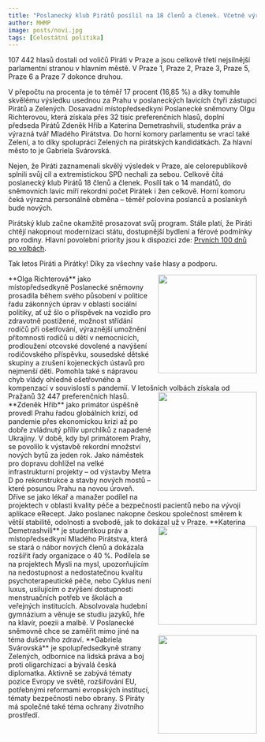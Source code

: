 ```yaml
---
title: "Poslanecký klub Pirátů posílil na 18 členů a členek. Včetně výrazných pražských tváří"
author: MHMP
image: posts/novi.jpg
tags: [Celostátní politika]
---
```


107 442 hlasů dostali od voličů Piráti v Praze a jsou celkově třetí nejsilnější parlamentní stranou v hlavním městě. V Praze 1, Praze 2, Praze 3, Praze 5, Praze 6 a Praze 7 dokonce druhou.

V přepočtu na procenta je to téměř 17 procent (16,85 %) a díky tomuhle skvělému výsledku usednou za Prahu v poslaneckých lavicích čtyři zástupci Pirátů a Zelených. Dosavadní místopředsedkyni Poslanecké sněmovny Olgu Richterovou, která získala přes 32 tisíc preferenčních hlasů, doplní předseda Pirátů Zdeněk Hřib a Katerina Demetrashvili, studentka práv a výrazná tvář Mladého Pirátstva. Do horní komory parlamentu se vrací také Zelení, a to díky spolupráci Zelených na pirátských kandidátkách. Za hlavní město to je Gabriela Svárovská.

Nejen, že Piráti zaznamenali skvělý výsledek v Praze, ale celorepublikově splnili svůj cíl a extremistickou SPD nechali za sebou. Celkově čítá poslanecký klub Pirátů 18 členů a členek. Posílí tak o 14 mandátů, do sněmovních lavic míří rekordní počet Pirátek i žen celkově. Horní komoru čeká výrazná personálně obměna – téměř polovina poslanců a poslankyň bude nových.


Pirátský klub začne okamžitě prosazovat svůj program. Stále platí, že Piráti chtějí nakopnout modernizaci státu, dostupnější bydlení a férové podmínky pro rodiny. Hlavní povolební priority jsou k dispozici zde: [Prvních 100 dnů po volbách](https://nakopnemeto.pirati.cz/piratsky-plan-prvnich-100-dnu-po-volbach/).  

Tak letos Piráti a Pirátky! Díky za všechny vaše hlasy a podporu. 

<img src="https://a.pirati.cz/praha/img/people/richterova-m.jpg" style="float: right; margin: 0 0 1em 1em; width: 200px;">
**Olga Richterová** jako místopředsedkyně Poslanecké sněmovny prosadila během svého působení v politice řadu zákonných úprav v oblasti sociální politiky, ať už šlo o příspěvek na vozidlo pro zdravotně postižené, možnost střídání rodičů při ošetřování, výraznější umožnění přítomnosti rodičů u dětí v nemocnicích, prodloužení otcovské dovolené a navýšení rodičovského příspěvku, sousedské dětské skupiny a zrušení kojeneckých ústavů pro nejmenší děti. Pomohla také s nápravou chyb vlády ohledně ošetřovného a kompenzací v souvislosti s pandemií. V letošních volbách získala od Pražanů 32 447 preferenčních hlasů. 

<img src="https://a.pirati.cz/praha/img/people/hrib-m.jpg" style="float: right; margin: 0 0 1em 1em; width: 200px;">
**Zdeněk Hřib** jako primátor úspěšně provedl Prahu řadou globálních krizí, od pandemie přes ekonomickou krizi až po dobře zvládnutý příliv uprchlíků z napadené Ukrajiny. V době, kdy byl primátorem Prahy, se povolilo k výstavbě rekordní množství nových bytů za jeden rok. Jako náměstek pro dopravu dohlížel na velké infrastrukturní projekty – od výstavby Metra D po rekonstrukce a stavby nových mostů – které posunou Prahu na novou úroveň. Dříve se jako lékař a manažer podílel na projektech v oblasti kvality péče a bezpečnosti pacientů nebo na vývoji aplikace eRecept. Jako poslanec nakopne českou společnost směrem k větší stabilitě, odolnosti a svobodě, jak to dokázal už v Praze.

<img src="https://a.pirati.cz/praha/img/people/demetrashvili-m.jpg" style="float: right; margin: 0 0 1em 1em; width: 200px;">
**Katerina Demetrashvili** je studentkou práv a místopředsedkyní Mladého Pirátstva, která se stará o nábor nových členů a dokázala rozšířit řady organizace o 40 %. Podílela se na projektech Mysli na mysl, upozorňujícím na nedostupnost a nedostatečnou kvalitu psychoterapeutické péče, nebo Cyklus není luxus, usilujícím o zvýšení dostupnosti menstruačních potřeb ve školách a veřejných institucích. Absolvovala hudební gymnázium a věnuje se studiu jazyků, hře na klavír, poezii a malbě. V Poslanecké sněmovně chce se zaměřit mimo jiné na téma duševního zdraví. 

<img src="https://a.pirati.cz/praha/img/people/svarovska-m.jpg" style="float: right; margin: 0 0 1em 1em; width: 200px;">
**Gabriela Svárovská** je spolupředsedkyně strany Zelených, odbornice na lidská práva a boj proti oligarchizaci a bývalá česká diplomatka. Aktivně se zabývá tématy pozice Evropy ve světě, rozšiřování EU, potřebnými reformami evropských institucí, tématy bezpečnosti nebo obrany. S Piráty má společné také téma ochrany životního prostředí.  
